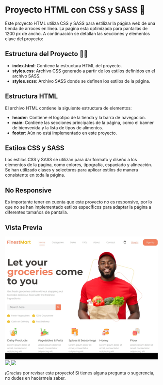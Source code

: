 # Proyecto HTML con CSS y SASS 🚀

Este proyecto HTML utiliza CSS y SASS para estilizar la página web de una tienda de arroces en línea. La pagina esta optimizada para pantallas de 
1200 px de ancho. A continuación se detallan las secciones y elementos clave del proyecto:

## Estructura del Proyecto  👩‍💻

- **index.html**: Contiene la estructura HTML del proyecto.
- **styles.css**: Archivo CSS generado a partir de los estilos definidos en el archivo SASS.
- **styles.scss**: Archivo SASS donde se definen los estilos de la página.

## Estructura HTML

El archivo HTML contiene la siguiente estructura de elementos:

- **header**: Contiene el logotipo de la tienda y la barra de navegación.
- **main**: Contiene las secciones principales de la página, como el banner de bienvenida y la lista de tipos de alimentos.
- **footer**: Aún no está implementado en este proyecto.

## Estilos CSS y SASS

Los estilos CSS y SASS se utilizan para dar formato y diseño a los elementos de la página, como colores, tipografía, espaciado y alineación. Se han utilizado clases y selectores para aplicar estilos de manera consistente en toda la página.

## No Responsive

Es importante tener en cuenta que este proyecto no es responsive, por lo que no se han implementado estilos específicos para adaptar la página a diferentes tamaños de pantalla.

## Vista Previa

<img src="/img/proyecto.jpeg">
<a href="https://github.com/EstherChuCortes/HTML-CSS-SASS-Grocery-Store" target="_blank">
    <img src="https://img.shields.io/static/v1?label=|&message=VER CODIGO&color=f&style=plastic&logo=github&logo-color=white"/>
  </a>  
  <a href="https://estherchucortes.github.io/HTML-CSS-SASS-Grocery-Store/" target="_blank">
    <img src="https://img.shields.io/static/v1?label=|&message=VER WEBSITE&color=cdf998&style=plastic&logo=wordpress&logo-color=white"/>
  </a>

¡Gracias por revisar este proyecto! Si tienes alguna pregunta o sugerencia, no dudes en hacérmela saber.
